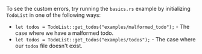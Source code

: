 
To see the custom errors, try running the `basics.rs` example by initializing `TodoList`
in one of the following ways:

* `let todos = TodoList::get_todos("examples/malformed_todo");` - The case where we have a malformed todo.
* `let todos = TodoList::get_todos("examples/todos");` - The case where our `todos` file doesn't exist.
